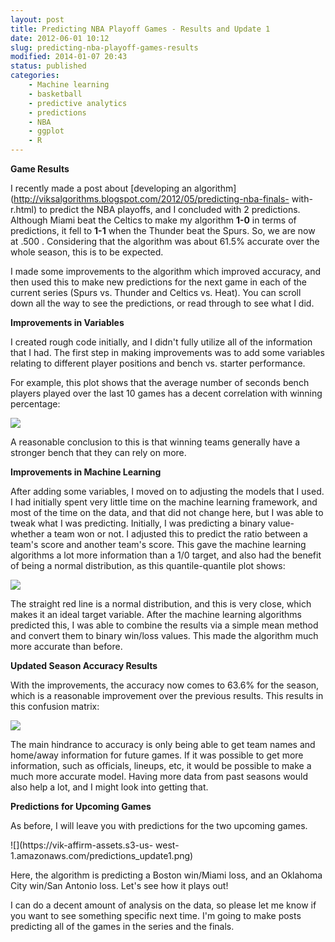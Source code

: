```yaml
---
layout: post
title: Predicting NBA Playoff Games - Results and Update 1
date: 2012-06-01 10:12
slug: predicting-nba-playoff-games-results
modified: 2014-01-07 20:43
status: published
categories:
    - Machine learning
    - basketball
    - predictive analytics
    - predictions
    - NBA
    - ggplot
    - R
---
```


**Game Results**  
  
I recently made a post about [developing an
algorithm](http://viksalgorithms.blogspot.com/2012/05/predicting-nba-finals-
with-r.html) to predict the NBA playoffs, and I concluded with 2 predictions.
Although Miami beat the Celtics to make my algorithm **1-0** in terms of
predictions, it fell to **1-1** when the Thunder beat the Spurs. So, we are
now at .500 . Considering that the algorithm was about 61.5% accurate over the
whole season, this is to be expected.  
  
I made some improvements to the algorithm which improved accuracy, and then
used this to make new predictions for the next game in each of the current
series (Spurs vs. Thunder and Celtics vs. Heat). You can scroll down all the
way to see the predictions, or read through to see what I did.  
  
**Improvements in Variables**  
  
I created rough code initially, and I didn't fully utilize all of the
information that I had. The first step in making improvements was to add some
variables relating to different player positions and bench vs. starter
performance.  
  
For example, this plot shows that the average number of seconds bench players
played over the last 10 games has a decent correlation with winning
percentage:  

![](https://vik-affirm-assets.s3-us-west-1.amazonaws.com/bench_win.png)

A reasonable conclusion to this is that winning teams generally have a
stronger bench that they can rely on more.  
  
**Improvements in Machine Learning**  
  
After adding some variables, I moved on to adjusting the models that I used. I
had initially spent very little time on the machine learning framework, and
most of the time on the data, and that did not change here, but I was able to
tweak what I was predicting. Initially, I was predicting a binary value-
whether a team won or not. I adjusted this to predict the ratio between a
team's score and another team's score. This gave the machine learning
algorithms a lot more information than a 1/0 target, and also had the benefit
of being a normal distribution, as this quantile-quantile plot shows:  

![](https://vik-affirm-assets.s3-us-west-1.amazonaws.com/qqplot_spread.png)

The straight red line is a normal distribution, and this is very close, which
makes it an ideal target variable. After the machine learning algorithms
predicted this, I was able to combine the results via a simple mean method and
convert them to binary win/loss values. This made the algorithm much more
accurate than before.  
  
**Updated Season Accuracy Results**  
  
With the improvements, the accuracy now comes to 63.6% for the season, which
is a reasonable improvement over the previous results. This results in this
confusion matrix:  

![](https://vik-affirm-assets.s3-us-west-1.amazonaws.com/confmatupdate1.png)

The main hindrance to accuracy is only being able to get team names and
home/away information for future games. If it was possible to get more
information, such as officials, lineups, etc, it would be possible to make a
much more accurate model. Having more data from past seasons would also help a
lot, and I might look into getting that.  
  
**Predictions for Upcoming Games**  
  
As before, I will leave you with predictions for the two upcoming games.  
  

![](https://vik-affirm-assets.s3-us-
west-1.amazonaws.com/predictions_update1.png)

Here, the algorithm is predicting a Boston win/Miami loss, and an Oklahoma
City win/San Antonio loss. Let's see how it plays out!  
  
I can do a decent amount of analysis on the data, so please let me know if you
want to see something specific next time. I'm going to make posts predicting
all of the games in the series and the finals.